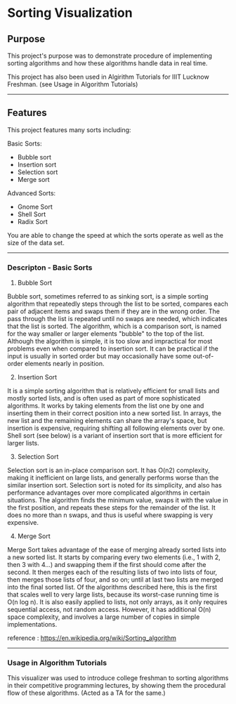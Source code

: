 # Sorting Visualization

## Purpose
  This project's purpose was to demonstrate procedure of implementing sorting algorithms and how these algorithms handle data in real time.
  
  This project has also been used in Algirithm Tutorials for IIIT Lucknow Freshman. (see Usage in Algorithm Tutorials)
___

## Features
  This project features many sorts including:

  Basic Sorts:
  - Bubble sort
  - Insertion sort
  - Selection sort
  - Merge sort

  Advanced Sorts:
  - Gnome Sort
  - Shell Sort
  - Radix Sort

  You are able to change the speed at which the sorts operate as well as the size of the data set.
  
___

### Descripton - Basic Sorts

1) Bubble Sort

Bubble sort, sometimes referred to as sinking sort, is a simple sorting algorithm that repeatedly steps through the list to be sorted, compares each pair of adjacent items and swaps them if they are in the wrong order. The pass through the list is repeated until no swaps are needed, which indicates that the list is sorted. The algorithm, which is a comparison sort, is named for the way smaller or larger elements "bubble" to the top of the list. Although the algorithm is simple, it is too slow and impractical for most problems even when compared to insertion sort. It can be practical if the input is usually in sorted order but may occasionally have some out-of-order elements nearly in position.

2) Insertion Sort

It is a simple sorting algorithm that is relatively efficient for small lists and mostly sorted lists, and is often used as part of more sophisticated algorithms. It works by taking elements from the list one by one and inserting them in their correct position into a new sorted list. In arrays, the new list and the remaining elements can share the array's space, but insertion is expensive, requiring shifting all following elements over by one. Shell sort (see below) is a variant of insertion sort that is more efficient for larger lists.

3) Selection Sort

Selection sort is an in-place comparison sort. It has O(n2) complexity, making it inefficient on large lists, and generally performs worse than the similar insertion sort. Selection sort is noted for its simplicity, and also has performance advantages over more complicated algorithms in certain situations. The algorithm finds the minimum value, swaps it with the value in the first position, and repeats these steps for the remainder of the list. It does no more than n swaps, and thus is useful where swapping is very expensive.

4) Merge Sort

Merge Sort takes advantage of the ease of merging already sorted lists into a new sorted list. It starts by comparing every two elements (i.e., 1 with 2, then 3 with 4...) and swapping them if the first should come after the second. It then merges each of the resulting lists of two into lists of four, then merges those lists of four, and so on; until at last two lists are merged into the final sorted list. Of the algorithms described here, this is the first that scales well to very large lists, because its worst-case running time is O(n log n). It is also easily applied to lists, not only arrays, as it only requires sequential access, not random access. However, it has additional O(n) space complexity, and involves a large number of copies in simple implementations.


reference : https://en.wikipedia.org/wiki/Sorting_algorithm
  
___

### Usage in Algorithm Tutorials
  This visualizer was used to introduce college freshman to sorting algorithms in their competitive programming lectures, by showing them the procedural flow of these algorithms.
  (Acted as a TA for the same.) 
